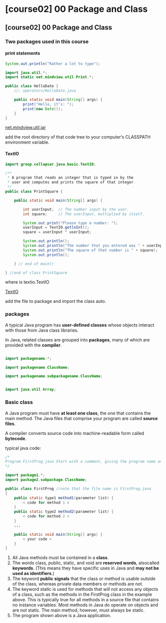 # \[course02] 00 Package and Class

## \[course02] 00 Package and Class

### Two packages used in this course

#### print statements

```java
System.out.println("Rather a lot to type");
```

```java
import java.util.*;
import static net.mindview.util.Print.*;

public class HelloDate {
    //: operators/HelloDate.java

    public static void main(String[] args) {
        print("Hello, it’s: ");
        print(new Date());
    }
}
```

[net.mindview.util.jar](https://ossp.pengjunjie.com/mweb/net.mindview.util.jar)

add the root directory of that code tree to your computer’s CLASSPATH environment variable.

#### TextIO

```java
import group.collapsar.java.basic.TextIO;

/**
 * A program that reads an integer that is typed in by the
 * user and computes and prints the square of that integer.
 */
public class PrintSquare {

    public static void main(String[] args) {

        int userInput;  // The number input by the user.
        int square;     // The userInput, multiplied by itself.

        System.out.print("Please type a number: ");
        userInput = TextIO.getlnInt();
        square = userInput * userInput;

        System.out.println();
        System.out.println("The number that you entered was " + userInput);
        System.out.println("The square of that number is " + square);
        System.out.println();

    } // end of main()

} //end of class PrintSquare

```

where is textio.TextIO

[TextIO](https://ossp.pengjunjie.com/mweb/TextIO.java)

add the file to package and import the class auto.

### packages

A typical Java program has **user-defined classes** whose objects interact with those from Java class libraries.

In Java, related classes are grouped into **packages**, many of which are provided with the **compiler**.

```java

import packagename.*;

import packagename.ClassName;

import packagename.subpackagename.ClassName;


import java.util Array;
```

### Basic class

A Java program must have **at least one class**, the one that contains the main method. The Java files that comprise your program are called **source files**.

A compiler converts source code into machine-readable form called **bytecode**.

typical java code:

```java
/*
Program FirstProg.java Start with a comment, giving the program name and a brief description of that the program does.
*/ 

import package1.*; 
import package2.subpackage.ClassName;

public class FirstProg //note that the file name is FirstProg.java 
{
    public static type1 method1(parameter list) {
        < code for method 1 > 
    } 
    public static type2 method2(parameter list) {
        < code for method 2 > 
    }
    ...

    public static void main(String[] args) { 
        < your code > 
    }
}

```

1. All Java methods must be contained in a **class**.
2. The words class, public, static, and void are **reserved words**, alsocalled **keywords**. (This means they have specific uses in Java and **may not be used as identifiers**.)
3. The keyword **public signals** that the class or method is usable outside of the class, whereas private data members or methods are not.
4. The keyword static is used for methods that will not access any objects of a class, such as the methods in the FirstProg class in the example above. This is typically true for all methods in a source file that contains no instance variables. Most methods in Java do operate on objects and are not static. The main method, however, must always be static.
5. The program shown above is a Java application.
